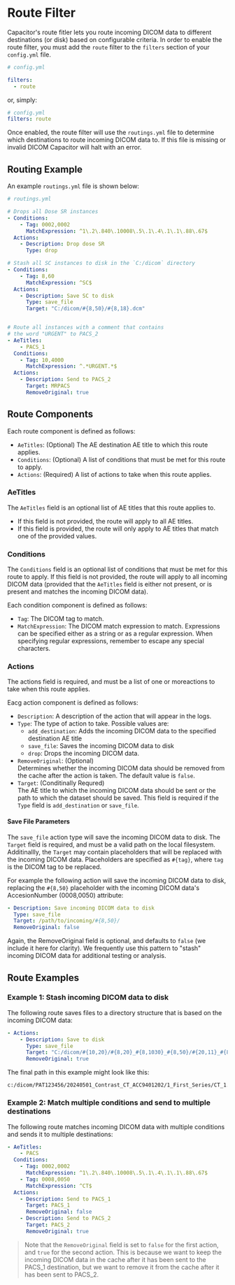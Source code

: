 # Route Filter

Capacitor's route fitler lets you route incoming DICOM data to different destinations (or disk) based on configurable criteria.
In order to enable the route filter, you must add the `route` filter to the `filters` section of your `config.yml` file.

```yaml
# config.yml

filters:
  - route
```

or, simply:

```yaml
# config.yml
filters: route
```

Once enabled, the route filter will use the `routings.yml` file to determine which destinations to route incoming DICOM data to.  If this file is missing or invalid DICOM Capacitor will halt with an error.

## Routing Example

An example `routings.yml` file is shown below:

```yaml
# routings.yml

# Drops all Dose SR instances
- Conditions:
    - Tag: 0002,0002
      MatchExpression: ^1\.2\.840\.10008\.5\.1\.4\.1\.1\.88\.67$
  Actions:
    - Description: Drop dose SR
      Type: drop

# Stash all SC instances to disk in the `C:/dicom` directory
- Conditions:
    - Tag: 8,60
      MatchExpression: ^SC$
  Actions:
    - Description: Save SC to disk
      Type: save_file
      Target: "C:/dicom/#{8,50}/#{8,18}.dcm"


# Route all instances with a comment that contains 
# the word "URGENT" to PACS_2
- AeTitles:
    - PACS_1
  Conditions:
    - Tag: 10,4000
      MatchExpression: ^.*URGENT.*$
  Actions:
    - Description: Send to PACS_2
      Target: MRPACS
      RemoveOriginal: true
```

## Route Components

Each route component is defined as follows:

- `AeTitles`: (Optional) The AE destination AE title to which this route applies.
- `Conditions`: (Optional) A list of conditions that must be met for this route to apply.
- `Actions`: (Required) A list of actions to take when this route applies.

### AeTitles

The `AeTitles` field is an optional list of AE titles that this route applies to.

- If this field is not provided, the route will apply to all AE titles.
- If this field is provided, the route will only apply to AE titles that match one of the provided values.

### Conditions

The `Conditions` field is an optional list of conditions that must be met for this route to apply.  If this field is not provided, the route will apply to all incoming DICOM data (provided that the `AeTitles` field is either not present, or is present and matches the incoming DICOM data).

Each condition component is defined as follows:

- `Tag`: The DICOM tag to match.
- `MatchExpression`: The DICOM match expression to match.  Expressions can be specified either as a string or as a regular expression.  When specifying regular expressions, remember to escape any special characters.

### Actions

The actions field is required, and must be a list of one or moreactions to take when this route applies.

Eacg action component is defined as follows:

- `Description`:  A description of the action that will appear in the logs.
- `Type`:  The type of action to take.  Possible values are:
  - `add_destination`: Adds the incoming DICOM data to the specified destination AE title
  - `save_file`: Saves the incoming DICOM data to disk
  - `drop`: Drops the incoming DICOM data.
- `RemoveOriginal`: (Optional)  
  Determines whether the incoming DICOM data should be removed from the cache after the action is taken.  The default value is `false`.
- `Target`: (Conditinally Requred)  
  The AE title to which the incoming DICOM data should be sent or the path to which the dataset should be saved.  This field is required if the `Type` field is `add_destination` or `save_file`.

#### Save File Parameters

The `save_file` action type will save the incoming DICOM data to disk.  The `Target` field is required, and must be a valid path on the local filesystem.  Additinallly, the `Target` may contain placeholders that will be replaced with the incoming DICOM data.  Placeholders are specified as `#{tag}`, where `tag` is the DICOM tag to be replaced.

For example the following action will save the incoming DICOM data to disk, replacing the `#{8,50}` placeholder with the incoming DICOM data's AccesionNumber (0008,0050) attribute:

```yaml
- Description: Save incoming DICOM data to disk
  Type: save_file
  Target: /path/to/incoming/#{8,50}/
  RemoveOriginal: false
```

Again, the RemoveOriginal field is optional, and defaults to `false` (we include it here for clarity). We frequently use this pattern to "stash" incoming DICOM data for additional testing or analysis.

## Route Examples


### Example 1: Stash incoming DICOM data to disk

The following route saves files to a directory structure that is based on the incoming DICOM data:

```yaml
- Actions:
    - Description: Save to disk
      Type: save_file
      Target: "C:/dicom/#{10,20}/#{8,20}_#{8,1030}_#{8,50}/#{20,11}_#{8,103e}/#{8,60}_#{20,13}.dcm"
      RemoveOriginal: true
```

The final path in this example might look like this:

```text
c:/dicom/PAT123456/20240501_Contrast_CT_ACC9401202/1_First_Series/CT_1.dcm
```

### Example 2: Match multiple conditions and send to multiple destinations

The following route matches incoming DICOM data with multiple conditions and sends it to multiple destinations:

```yaml
- AeTitles:
    - PACS
  Conditions:
    - Tag: 0002,0002
      MatchExpression: ^1\.2\.840\.10008\.5\.1\.4\.1\.1\.88\.67$
    - Tag: 0008,0050
      MatchExpression: ^CT$
  Actions:
    - Description: Send to PACS_1
      Target: PACS_1
      RemoveOriginal: false
    - Description: Send to PACS_2
      Target: PACS_2
      RemoveOriginal: true
```

> Note that the `RemoveOriginal` field is set to `false` for the first action, and `true` for the second action.  This is because we want to keep the incoming DICOM data in the cache after it has been sent to the PACS_1 destination, but we want to remove it from the cache after it has been sent to PACS_2.
